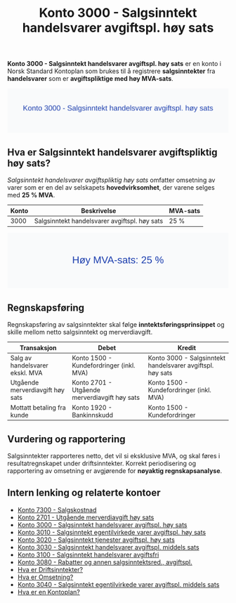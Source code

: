 ﻿---
title: "Konto 3000 - Salgsinntekt handelsvarer avgiftspl. høy sats"
seoTitle: "Konto 3000 | Salgsinntekt handelsvarer høy sats | Kontoplan"
description: "Konto 3000 brukes til å registrere salgsinntekt fra handelsvarer med 25 % MVA. Gjennomgang av bruksområder, bokføring, periodisering og rapportering."
summary: "Konto 3000: salgsinntekt handelsvarer med høy MVA-sats. Når og hvordan bokføre."
---

**Konto 3000 - Salgsinntekt handelsvarer avgiftspl. høy sats** er en konto i Norsk Standard Kontoplan som brukes til å registrere **salgsinntekter** fra **handelsvarer** som er **avgiftspliktige med høy MVA-sats**.

![Illustrasjon av konto 3000 Salgsinntekt handelsvarer avgiftspl. høy sats](3000-salgsinntekt-handelsvarer-avgiftspl-hoy-sats-image.svg)

## Hva er Salgsinntekt handelsvarer avgiftspliktig høy sats?

*Salgsinntekt handelsvarer avgiftspliktig høy sats* omfatter omsetning av varer som er en del av selskapets **hovedvirksomhet**, der varene selges med **25 % MVA**.

| Konto | Beskrivelse                                            | MVA-sats |
|-------|--------------------------------------------------------|----------|
| 3000  | Salgsinntekt handelsvarer avgiftspl. høy sats          | 25 %     |

![Høy MVA-sats 25 %](3000-mva-hoy-sats.svg)

## Regnskapsføring

Regnskapsføring av salgsinntekter skal følge **inntektsføringsprinsippet** og skille mellom netto salgsinntekt og merverdiavgift.

| Transaksjon                                 | Debet                                            | Kredit                                               |
|---------------------------------------------|--------------------------------------------------|------------------------------------------------------|
| Salg av handelsvarer ekskl. MVA             | Konto 1500 - Kundefordringer (inkl. MVA)          | Konto 3000 - Salgsinntekt handelsvarer avgiftspl. høy sats |
| Utgående merverdiavgift høy sats            | Konto 2701 - Utgående merverdiavgift høy sats     | Konto 1500 - Kundefordringer (inkl. MVA)             |
| Mottatt betaling fra kunde                  | Konto 1920 - Bankinnskudd                         | Konto 1500 - Kundefordringer                         |

## Vurdering og rapportering

Salgsinntekter rapporteres netto, det vil si eksklusive MVA, og skal føres i resultatregnskapet under driftsinntekter. Korrekt periodisering og rapportering av omsetning er avgjørende for **nøyaktig regnskapsanalyse**.

## Intern lenking og relaterte kontoer

* [Konto 7300 - Salgskostnad](/blogs/kontoplan/7300-salgskostnad "Konto 7300 - Salgskostnad")
* [Konto 2701 - Utgående merverdiavgift høy sats](/blogs/kontoplan/2701-utgaende-merverdiavgift-hoy-sats "Konto 2701 - Utgående merverdiavgift høy sats")
* [Konto 3000 - Salgsinntekt handelsvarer avgiftspl. høy sats](/blogs/kontoplan/3000-salgsinntekt-handelsvarer-avgiftspl-hoy-sats "Konto 3000 - Salgsinntekt handelsvarer avgiftspl. høy sats")
* [Konto 3010 - Salgsinntekt egentilvirkede varer avgiftspl. høy sats](/blogs/kontoplan/3010-salgsinntekt-egentilvirkede-varer-avgiftspl-hoy-sats "Konto 3010 - Salgsinntekt egentilvirkede varer avgiftspl. høy sats")
* [Konto 3020 - Salgsinntekt tjenester avgiftspl. høy sats](/blogs/kontoplan/3020-salgsinntekt-tjenester-avgiftspl-hoy-sats "Konto 3020 - Salgsinntekt tjenester avgiftspl. høy sats")
* [Konto 3030 - Salgsinntekt handelsvarer avgiftspl. middels sats](/blogs/kontoplan/3030-salgsinntekt-handelsvarer-avgiftspl-middels-sats "Konto 3030 - Salgsinntekt handelsvarer avgiftspl. middels sats")
* [Konto 3100 - Salgsinntekt handelsvarer avgiftsfri](/blogs/kontoplan/3100-salgsinntekt-handelsvarer-avgiftsfri "Konto 3100 - Salgsinntekt handelsvarer avgiftsfri")
* [Konto 3080 - Rabatter og annen salgsinntektsred., avgiftspl.](/blogs/kontoplan/3080-rabatter-og-annen-salgsinntektsred-avgiftspl "Konto 3080 - Rabatter og annen salgsinntektsred., avgiftspl.")
* [Hva er Driftsinntekter?](/blogs/regnskap/hva-er-driftsinntekter "Hva er Driftsinntekter? Komplett Guide til Driftsinntekter i Regnskap")
* [Hva er Omsetning?](/blogs/regnskap/hva-er-omsetning "Hva er Omsetning? Komplett Guide til Omsetning i Regnskap og Skatt")
* [Konto 3040 - Salgsinntekt egentilvirkede varer avgiftspl. middels sats](/blogs/kontoplan/3040-salgsinntekt-egentilvirkede-varer-avgiftspl-middels-sats "Konto 3040 - Salgsinntekt egentilvirkede varer avgiftspl. middels sats")
* [Hva er en Kontoplan?](/blogs/regnskap/hva-er-kontoplan "Hva er en Kontoplan? Komplett Guide til Kontoplaner i Norsk Regnskap")






